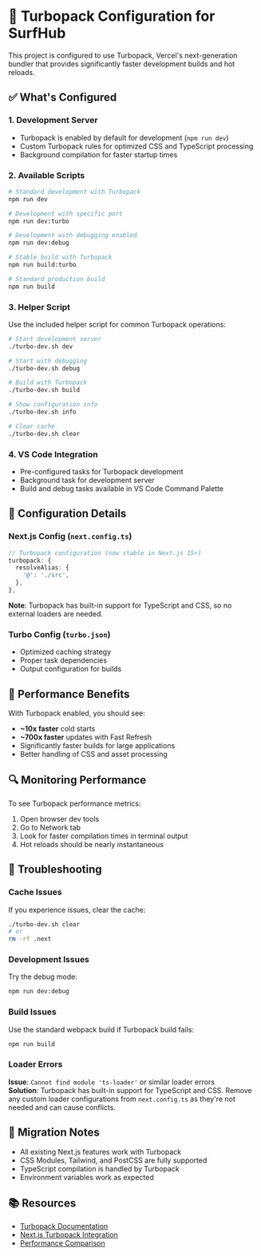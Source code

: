 # 🚀 Turbopack Configuration for SurfHub

This project is configured to use Turbopack, Vercel's next-generation bundler that provides significantly faster development builds and hot reloads.

## ✅ What's Configured

### 1. **Development Server**
- Turbopack is enabled by default for development (`npm run dev`)
- Custom Turbopack rules for optimized CSS and TypeScript processing
- Background compilation for faster startup times

### 2. **Available Scripts**
```bash
# Standard development with Turbopack
npm run dev

# Development with specific port
npm run dev:turbo

# Development with debugging enabled
npm run dev:debug

# Stable build with Turbopack
npm run build:turbo

# Standard production build
npm run build
```

### 3. **Helper Script**
Use the included helper script for common Turbopack operations:
```bash
# Start development server
./turbo-dev.sh dev

# Start with debugging
./turbo-dev.sh debug

# Build with Turbopack
./turbo-dev.sh build

# Show configuration info
./turbo-dev.sh info

# Clear cache
./turbo-dev.sh clear
```

### 4. **VS Code Integration**
- Pre-configured tasks for Turbopack development
- Background task for development server
- Build and debug tasks available in VS Code Command Palette

## 🔧 Configuration Details

### Next.js Config (`next.config.ts`)
```typescript
// Turbopack configuration (now stable in Next.js 15+)
turbopack: {
  resolveAlias: {
    '@': './src',
  },
},
```

**Note**: Turbopack has built-in support for TypeScript and CSS, so no external loaders are needed.

### Turbo Config (`turbo.json`)
- Optimized caching strategy
- Proper task dependencies
- Output configuration for builds

## 🚀 Performance Benefits

With Turbopack enabled, you should see:
- **~10x faster** cold starts
- **~700x faster** updates with Fast Refresh
- Significantly faster builds for large applications
- Better handling of CSS and asset processing

## 🔍 Monitoring Performance

To see Turbopack performance metrics:
1. Open browser dev tools
2. Go to Network tab
3. Look for faster compilation times in terminal output
4. Hot reloads should be nearly instantaneous

## 🐛 Troubleshooting

### Cache Issues
If you experience issues, clear the cache:
```bash
./turbo-dev.sh clear
# or
rm -rf .next
```

### Development Issues
Try the debug mode:
```bash
npm run dev:debug
```

### Build Issues
Use the standard webpack build if Turbopack build fails:
```bash
npm run build
```

### Loader Errors
**Issue**: `Cannot find module 'ts-loader'` or similar loader errors  
**Solution**: Turbopack has built-in support for TypeScript and CSS. Remove any custom loader configurations from `next.config.ts` as they're not needed and can cause conflicts.

## 🔄 Migration Notes

- All existing Next.js features work with Turbopack
- CSS Modules, Tailwind, and PostCSS are fully supported
- TypeScript compilation is handled by Turbopack
- Environment variables work as expected

## 📚 Resources

- [Turbopack Documentation](https://turbo.build/pack)
- [Next.js Turbopack Integration](https://nextjs.org/docs/architecture/turbopack)
- [Performance Comparison](https://turbo.build/pack/docs/comparisons)
